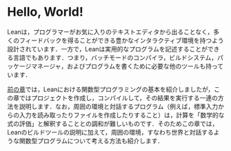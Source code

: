 # Hello, World!

<!--
While Lean has been designed to have a rich interactive environment in which programmers can get quite a lot of feedback from the language without leaving the confines of their favorite text editor, it is also a language in which real programs can be written.
This means that it also has a batch-mode compiler, a build system, a package manager, and all the other tools that are necessary for writing programs.
-->

Leanは，プログラマーがお気に入りのテキストエディタから出ることなく，多くのフィードバックを得ることができる豊かなインタラクティブ環境を持つよう設計されています．一方で，Leanは実用的なプログラムを記述することができる言語でもあります．つまり，バッチモードのコンパイラ，ビルドシステム，パッケージマネージャ，およびプログラムを書くために必要な他のツールも持っています．

<!--
While the [previous chapter](./getting-to-know.md) presented the basics of functional programming in Lean, this chapter explains how to start a programming project, compile it, and run the result.
Programs that run and interact with their environment (e.g. by reading input from standard input or creating files) are difficult to reconcile with the understanding of computation as the evaluation of mathematical expressions.
In addition to a description of the Lean build tools, this chapter also provides a way to think about functional programs that interact with the world.
-->

[前の章](./getting-to-know.md)では，Leanにおける関数型プログラミングの基本を紹介しましたが，この章ではプロジェクトを作成し，コンパイルして，その結果を実行する一連の方法を説明します．なお，周囲の環境と対話するプログラム（例えば，標準入力からの入力を読み取ったりファイルを作成したりすること）は，計算を「数学的な式の評価」と解釈することとの調和が難しいものです．そのためこの章では，Leanのビルドツールの説明に加えて，周囲の環境，すなわち世界と対話するような関数型プログラムについて考える方法も紹介します．
